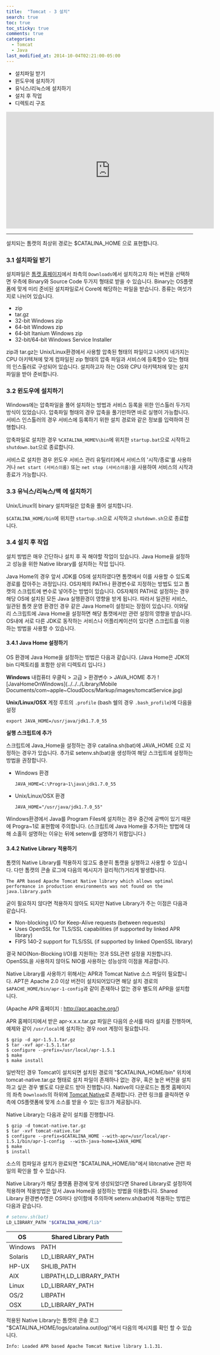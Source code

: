 ```yaml
---
title:  "Tomcat - 3 설치"
search: true
toc: true
toc_sticky: true
comments: true
categories:
  - Tomcat
  - Java
last_modified_at: 2014-10-04T02:21:00-05:00
---
```


- 설치파일 받기
- 윈도우에 설치하기
- 유닉스/리눅스에 설치하기
- 설치 후 작업
- 디렉토리 구조

<iframe width="560" height="315" src="https://www.youtube.com/embed/621YGq7ulS4" frameborder="0" allow="accelerometer; autoplay; encrypted-media; gyroscope; picture-in-picture" allowfullscreen></iframe>

- - -

설치되는 톰캣의 최상위 경로는 $CATALINA_HOME 으로 표현합니다.

### 3.1 설치파일 받기
설치파일은 [톰캣 홈페이지](https://tomcat.apache.org/whichversion.html)에서 좌측의 `Downloads`에서 설치하고자 하는 버전을 선택하면 우측에 Binary와 Source Code 두가지 형태로 받을 수 있습니다. Binary는 OS플랫폼에 맞게 미리 준비된 설치파일로서 Core에 해당하는 파일을 받습니다. 종류는 여섯가지로 나뉘어 있습니다.

- zip
- tar.gz
- 32-bit Windows zip
- 64-bit Windows zip
- 64-bit Itanium Windows zip
- 32-bit/64-bit Windows Service Installer

zip과 tar.gz는 Unix/Linux환경에서 사용할 압축된 형태의 파일이고 나머지 네가지는 CPU 아키텍쳐에 맞게 컴파일된 zip 형태의 압축 파일과 서비스에 등록할수 있는 형태의 인스톨러로 구성되어 있습니다. 설치하고자 하는 OS와 CPU 아키텍처에 맞는 설치파일을 받아 준비합니다.

### 3.2 윈도우에 설치하기
Windows에는 압축파일을 풀어 설치하는 방법과 서비스 등록을 위한 인스톨러 두가지 방식이 있었습니다. 압축파일 형태의 경우 압축을 풀기만하면 바로 실행이 가능합니다. 서비스 인스톨러의 경우 서비스에 등록하기 위한 설치 경로와 같은 정보를 입력하여 진행합니다.

압축파일로 설치한 경우 `%CATALINA_HOME%\bin`에 위치한 `startup.bat`으로 시작하고 `shutdown.bat`으로 종료합니다.

서비스로 설치한 경우 윈도우 서비스 관리 유틸리티에서 서비스의 '시작/종료'를 사용하거나 `net start (서비스이름)` 또는 `net stop (서비스이름)`을 사용하여 서비스의 시작과 종료가 가능합니다.

### 3.3 유닉스/리눅스/맥 에 설치하기
Unix/Linux의 binary 설치파일은 압축을 풀어 설치합니다.

`$CATALINA_HOME/bin`에 위치한 `startup.sh`으로 시작하고 `shutdown.sh`으로 종료합니다.

### 3.4 설치 후 작업
설치 방법은 매우 간단하나 설치 후 꼭 해야할 작업이 있습니다. Java Home을 설정하고 성능을 위한 Native library를 설치하는 작업 입니다.

Java Home의 경우 앞서 JDK를 OS에 설치하였다면 톰캣에서 이를 사용할 수 있도록 경로를 잡아주는 과정입니다. OS자체의 PATH나 환경변수로 지정하는 방법도 있고 톰캣의 스크립트에 변수로 넣어주는 방법이 있습니다. OS자체의 PATH로 설정하는 경우 해당 OS에 설치된 모든 Java 실행환경이 영향을 받게 됩니다. 따라서 일관된 서비스, 일관된 톰캣 운영 환경인 경우 같은 Java Home이 설정되는 장점이 있습니다. 이와달리 스크립트에 Java Home을 설정하면 해당 톰캣에서만 관련 설정의 영향을 받습니다. OS내에 서로 다른 JDK로 동작하는 서비스나 어플리케이션이 있다면 스크립트를 이용하는 방법을 사용할 수 있습니다.

#### 3.4.1 Java Home 설정하기
OS 환경에 Java Home을 설정하는 방법은 다음과 같습니다. (Java Home은 JDK의 bin 디렉토리를 포함한 상위 디렉토리 입니다.)

**Windows**
내컴퓨터 우클릭 > 고급 > 환경변수 > JAVA_HOME 추가
![JavaHomeOnWindows](../../../Library/Mobile Documents/com~apple~CloudDocs/Markup/images/tomcatService.jpg)

**Unix/Linux/OSX**
계정 루트의 `.profile` (bash 쉘의 경우 `.bash_profile`)에 다음을 설정

`export JAVA_HOME=/usr/java/jdk1.7.0_55`



**실행 스크립트에 추가**

스크립트에 Java_Home을 설정하는 경우 catalina.sh(bat)에 JAVA_HOME 으로 지정하는 경우가 있습니다. 추가로 setenv.sh(bat)을 생성하여 해당 스크립트에 설정하는 방법을 권장합니다.

- Windows 환경

  `JAVA_HOME=C:\Progra~1\java\jdk1.7.0_55`

- Unix/Linux/OSX 환경

  `JAVA_HOME="/usr/java/jdk1.7.0_55"`

Windows환경에서 Java를 Program Files에 설치하는 경우 중간에 공백이 있기 때문에 Progra~1로 표현함에 주의합니다. (스크립트에 Java Home을 추가하는 방법에 대해 소홀히 설명하는 이유는 뒤에 setenv를 설명하기 위함입니다.)



#### 3.4.2 Native Library 적용하기
톰캣의 Native Library를 적용하지 않고도 충분히 톰캣을 실행하고 사용할 수 있습니다. 다만 톰캣의 콘솔 로그에 다음의 메시지가 걸리적(?)거리게 발생합니다.
```log
The APR based Apache Tomcat Native library which allows optimal performance in production environments was not found on the java.library.path
```

굳이 필요하지 않다면 적용하지 않아도 되지만 Native Library가 주는 이점은 다음과 같습니다.


- Non-blocking I/O for Keep-Alive requests (between requests)
- Uses OpenSSL for TLS/SSL capabilities (if supported by linked APR library)
- FIPS 140-2 support for TLS/SSL (if supported by linked OpenSSL library)

결국 NIO(Non-Blocking I/O)를 지원하는 것과 SSL관련 설정을 지원합니다. OpenSSL을 사용하지 않아도 NIO를 사용하는 성능상의 이점을 제공합니다.

Native Library를 사용하기 위해서는 APR과 Tomcat Native 소스 파일이 필요합니다. APT은 Apache 2.0 이상 버전이 설치되어있다면 해당 설치 경로의 `$APACHE_HOME/bin/apr-1-config`과 같이 존재하나 없는 경우 별도의 APR을 설치합니다. 

(Apache APR 홈페이지 : http://apr.apache.org/)

APR 홈페이지에서 받은 apr-x.x.x.tar.gz 파일은 다음의 순서를 따라 설치를 진행하며, 예제와 같이 `/usr/local`에 설치하는 경우 root 계정이 필요합니다.

```script
$ gzip -d apr-1.5.1.tar.gz
$ tar -xvf apr-1.5.1.tar
$ configure --prefix=/usr/local/apr-1.5.1
$ make
$ make install
```

일반적인 경우 Tomcat이 설치되면 설치된 경로의 "$CATALINA_HOME/bin" 위치에 tomcat-native.tar.gz 형태로 설치 파일이 존재하나 없는 경우, 혹은 높은 버전을 설치하고 싶은 경우 별도로 다운로드 받아 진행합니다. Native의 다운로드는 톰켓 홈페이지의 좌측 `Downloads`의 하위에 [Tomcat Native](http://tomcat.apache.org/download-native.cgi)로 존재합니다. 관련 링크를 클릭하면 우측에 OS플랫폼에 맞게 소스를 받을 수 있는 링크가 제공됩니다. 

Native Library는 다음과 같이 설치를 진행합니다.

```Script
$ gzip -d tomcat-native.tar.gz
$ tar -xvf tomcat-native.tar
$ configure --prefix=$CATALINA_HOME --with-apr=/usr/local/apr-1.5.1/bin/apr-1-config  --with-java-home=$JAVA_HOME
$ make
$ install
```

소스의 컴파일과 설치가 완료되면 "$CATALINA_HOME/lib"에서 libtcnative 관련 파일의 확인을 할 수 있습니다.

Native Library가 해당 플랫폼 환경에 맞게 생성되었다면 Shared Library로 설정하여 적용하며 적용방법은 앞서 Java Home을 설정하는 방법을 이용합니다. Shared Library 환경변수명은 OS마다 상이함에 주의하며 setenv.sh(bat)에 적용하는 방법은 다음과 같습니다.

```bash
# setenv.sh(bat)
LD_LIBRARY_PATH "$CATALINA_HOME/lib"
```

| OS      | Shared Library Path     |
| ------- | ----------------------- |
| Windows | PATH                    |
| Solaris | LD_LIBRARY_PATH         |
| HP-UX   | SHLIB_PATH              |
| AIX     | LIBPATH,LD_LIBRARY_PATH |
| Linux   | LD_LIBRARY_PATH         |
| OS/2    | LIBPATH                 |
| OSX     | LD_LIBRARY_PATH         |

적용된 Native Library는 톰캣의 콘솔 로그 "$CATALINA_HOME/logs/catalina.out(log)"에서 다음의 메시지를 확인 할 수 있습니다.

```log
Info: Loaded APR based Apache Tomcat Native library 1.1.31.
```

